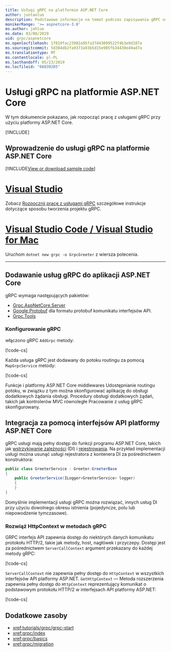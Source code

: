 ```yaml
---
title: Usługi gRPC na platformie ASP.NET Core
author: juntaoluo
description: Podstawowe informacje na temat podczas zapisywania gRPC usług z platformą ASP.NET Core.
monikerRange: '>= aspnetcore-3.0'
ms.author: johluo
ms.date: 03/08/2019
uid: grpc/aspnetcore
ms.openlocfilehash: 1f019fac23982a95fa37d43099522f4b3e9d107a
ms.sourcegitcommit: 5d384db2fa9373a93b5d15e985fb34430e49ad7a
ms.translationtype: MT
ms.contentlocale: pl-PL
ms.lasthandoff: 05/23/2019
ms.locfileid: "66039285"
---
```

# <a name="grpc-services-with-aspnet-core"></a>Usługi gRPC na platformie ASP.NET Core

W tym dokumencie pokazano, jak rozpocząć pracę z usługami gRPC przy użyciu platformy ASP.NET Core.

[!INCLUDE[](~/includes/net-core-prereqs-all-3.0.md)]

## <a name="get-started-with-grpc-service-in-aspnet-core"></a>Wprowadzenie do usługi gRPC na platformie ASP.NET Core

[!INCLUDE[View or download sample code](~/includes/grpc/download.md)]

# <a name="visual-studiotabvisual-studio"></a>[Visual Studio](#tab/visual-studio)

Zobacz [Rozpocznij pracę z usługami gRPC](xref:tutorials/grpc/grpc-start) szczegółowe instrukcje dotyczące sposobu tworzenia projektu gRPC.

# <a name="visual-studio-code--visual-studio-for-mactabvisual-studio-codevisual-studio-mac"></a>[Visual Studio Code / Visual Studio for Mac](#tab/visual-studio-code+visual-studio-mac)

Uruchom `dotnet new grpc -o GrpcGreeter` z wiersza polecenia.

---

## <a name="add-grpc-services-to-an-aspnet-core-app"></a>Dodawanie usług gRPC do aplikacji ASP.NET Core

gRPC wymaga następujących pakietów:

* [Grpc.AspNetCore.Server](https://www.nuget.org/packages/Grpc.AspNetCore.Server)
* [Google.Protobuf](https://www.nuget.org/packages/Google.Protobuf/) dla formatu protobuf komunikatu interfejsów API.
* [Grpc.Tools](https://www.nuget.org/packages/Grpc.Tools/)

### <a name="configure-grpc"></a>Konfigurowanie gRPC

włączono gRPC `AddGrpc` metody:

[!code-cs[](~/tutorials/grpc/grpc-start/samples/GrpcGreeter/Startup.cs?name=snippet&highlight=5)]

Każda usługa gRPC jest dodawany do potoku routingu za pomocą `MapGrpcService` metody:

[!code-cs[](~/tutorials/grpc/grpc-start/samples/GrpcGreeter/Startup.cs?name=snippet&highlight=21)]

Funkcje i platformy ASP.NET Core middlewares Udostępnianie routingu potoku, w związku z tym można skonfigurować aplikację do obsługi dodatkowych żądania obsługi. Procedury obsługi dodatkowych żądań, takich jak kontrolerów MVC równoległe Pracowanie z usług gRPC skonfigurowany.

## <a name="integration-with-aspnet-core-apis"></a>Integracja za pomocą interfejsów API platformy ASP.NET Core

gRPC usługi mają pełny dostęp do funkcji programu ASP.NET Core, takich jak [wstrzykiwanie zależności](xref:fundamentals/dependency-injection) (DI) i [rejestrowania](xref:fundamentals/logging/index). Na przykład implementacji usługi można usunąć usługi rejestratora z kontenera DI za pośrednictwem konstruktora:

```csharp
public class GreeterService : Greeter.GreeterBase
{
    public GreeterService(ILogger<GreeterService> logger)
    {
    }
}
```

Domyślnie implementacji usługi gRPC można rozwiązać, innych usług DI przy użyciu dowolnego okresu istnienia (pojedyncze, polu lub niepowodzenie tymczasowe).

### <a name="resolve-httpcontext-in-grpc-methods"></a>Rozwiąż HttpContext w metodach gRPC

GRPC interfejs API zapewnia dostęp do niektórych danych komunikatu protokołu HTTP/2, takie jak metody, host, nagłówek i przyczepy. Dostęp jest za pośrednictwem `ServerCallContext` argument przekazany do każdej metody gRPC:

[!code-cs[](~/tutorials/grpc/grpc-start/samples/GrpcGreeter/Services/GreeterService.cs?highlight=3-4&name=snippet)]

`ServerCallContext` nie zapewnia pełny dostęp do `HttpContext` w wszystkich interfejsów API platformy ASP.NET. `GetHttpContext` — Metoda rozszerzenia zapewnia pełny dostęp do `HttpContext` reprezentujący komunikat o podstawowym protokołu HTTP/2 w interfejsach API platformy ASP.NET:

[!code-cs[](~/tutorials/grpc/grpc-start/samples/GrpcGreeter/Services/GreeterService.cs?name=snippet1)]

## <a name="additional-resources"></a>Dodatkowe zasoby

* <xref:tutorials/grpc/grpc-start>
* <xref:grpc/index>
* <xref:grpc/basics>
* <xref:grpc/migration>
